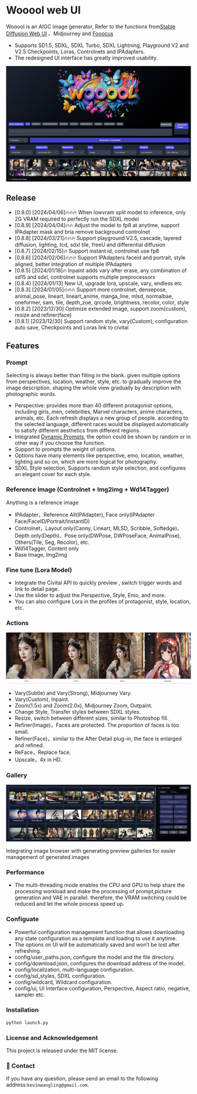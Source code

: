 # Wooool web UI

Wooool is an AIGC image generator, Refer to the functions from[Stable Diffusion Web UI](https://github.com/AUTOMATIC1111/stable-diffusion-webui) 、Midjourney and [Fooocus](https://github.com/lllyasviel/Fooocus)

- Supports SD1.5, SDXL, SDXL Turbo, SDXL Lightning, Playground V2 and V2.5 Checkpoints, Loras, Controlnets and IPAdapters.
- The redesigned UI interface has greatly improved usability.

![](screenshot.png)

## Release
- [0.9.0] [2024/04/06]🔥🔥🔥 When lowvram split model to inference, only 2G VRAM required to perfectly run the SDXL model 
- [0.8.9] [2024/04/04]🔥🔥 Adjust the model to fp8 at anytime, support IPAdapter mask and bria remove background controlnet
- [0.8.8] [2024/03/21]🔥🔥🔥 Support playground V2.5, cascade, layered diffusion, lighting, tcd, sdxl tile, freeU and differential diffusion
- [0.8.7] [2024/02/15]🔥 Support instant id, controlnet use fp8
- [0.8.6] [2024/02/06]🔥🔥🔥 Support IPAdapters faceid and portrait, style aligned, better integration of multiple IPAdapters
- [0.8.5] [2024/01/18]🔥 Inpaint adds vary after erase, any combination of sd15 and sdxl, controlnet supports multiple preprocessors
- [0.8.4] [2024/01/13] New UI, upgrade lora, upscale, vary, endless etc
- [0.8.3] [2024/01/05]🔥🔥🔥 Support more controlnet, densepose, animal_pose, lineart, lineart_anime, manga_line, mlsd, normalbae, oneformer, sam, tile, depth_zoe, qrcode, brightness, recolor, color, style
- [0.8.2] [2023/12/30] Optimize extended image, support zoom(custom), resize and refiner(face)
- [0.8.1] [2023/12/30] Support random style, vary(Custom), configuration auto save, Checkpoints and Loras link to civitai

## Features

### Prompt

Selecting is always better than filling in the blank. given multiple options from perspectives, location, weather, style, etc. to gradually improve the image description.
shaping the whole view gradually by description with photographic words. 
- Perspective: provides more than 40 different protagonist options, including girls, men, celebrities, Marvel characters, anime characters, animals, etc. Each refresh displays a new group of people.  according to the selected language, different races would be displayed automatically to satisfy different aesthetics from different regions.
- Integrated [Dynamic Prompts](https://github.com/adieyal/dynamicprompts), the option could be shown by random or in other way if you choose the function.
- Support to prompts the weight of options.
- Options have many elements like perspective, emo, location, weather, lighting and so on, which are more logical for photography.
- SDXL Style selection, Supports random style selection, and configures an elegant cover for each style.

### Reference Image (Controlnet + Img2img + Wd14Tagger)

Anything is a reference image
- IPAdapter，Reference All(IPAdapter), Face only(IPAdapter Face/FaceID/Portrait/InstantID)
- Controlnet，Layout only(Canny, Lineart, MLSD, Scribble, Softedge)、Depth only(Depth)、Pose only(DWPose, DWPoseFace, AnimalPose), Others(Tile, Seg, Recolor), etc.
- Wd14Tagger, Content only
- Base Image, Img2img

### Fine tune (Lora Model)

- Integrate the Civitai API to quickly preview , switch trigger words and link to detail page.
- Use the slider to adjust the Perspective, Style, Emo, and more.
- You can also configure Lora in the profiles of protagonist, style, location, etc.

### Actions

![](samples.jpeg)

- Vary(Subtle) and Vary(Strong), Midjourney Vary.
- Vary(Custom), Inpaint.
- Zoom(1.5x) and Zoom(2.0x), Midjourney Zoom, Outpaint.
- Change Style, Transfer styles between SDXL styles.
- Resize, switch between different sizes, similar to Photoshop fill.
- Refiner(Image)，Faces are protected. The proportion of faces is too small.
- Refiner(Face)，similar to the After Detail plug-in, the face is enlarged and refined.
- ReFace，Replace face.
- Upscale，4x in HD.

### Gallery

![](actions.png)

Integrating image browser with generating preview galleries for easier management of generated images

### Performance

- The multi-threading mode enables the CPU and GPU to help share the processing workload and make the processing of prompt,picture generation and VAE in parallel. therefore, the VRAM switching could be reduced and let the whole process speed up.

### Configuate

- Powerful configuration management function that allows downloading any state configuration as a template and loading to use it anytime.
- The options on UI will be automatically saved and won’t be lost after refreshing.
- config/user_paths.json, configure the model and the file directory.
- config/download.json, configures the download address of the model.
- config/localization, multi-language configuration.
- config/sd_styles, SDXL configuration.
- config/wildcard, Wildcard configuration.
- config/ui, UI Interface configuration, Perspective, Aspect ratio, negative, sampler etc.

### Installation

```bash
python launch.py
```

### License and Acknowledgement

This project is released under the MIT license.

### :e-mail: Contact

If you have any question, please send an email to the following address:`kevinwangling@gmail.com`.
